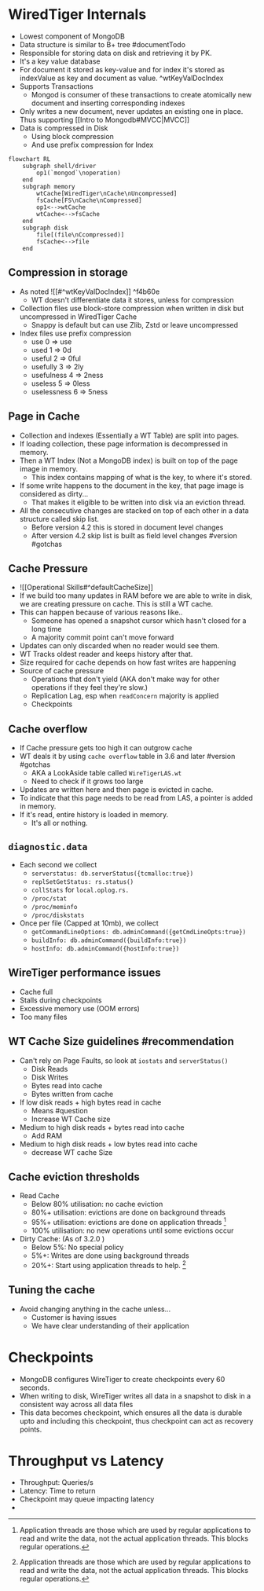 # WiredTiger Internals
- Lowest component of MongoDB
- Data structure is similar to B+ tree #documentTodo 
- Responsible for storing data on disk and retrieving it by PK.
- It's a key value database
- For document it stored as key-value and for index it's stored as indexValue as key and document as value. ^wtKeyValDocIndex
- Supports Transactions
	- Mongod is consumer of these transactions to create atomically new document and inserting corresponding indexes
- Only writes a new document, never updates an existing one in place. Thus supporting [[Intro to Mongodb#MVCC|MVCC]]
- Data is compressed in Disk
	- Using block compression
	- And use prefix compression for Index
```mermaid
flowchart RL
	subgraph shell/driver
		op1(`mongod`\noperation)
	end
	subgraph memory
		wtCache[WiredTiger\nCache\nUncompressed]
		fsCache[FS\nCache\nCompressed]
		op1<-->wtCache
		wtCache<-->fsCache
	end
	subgraph disk
		file[(file\nCcompressed)]
		fsCache<-->file
	end

```

## Compression in storage

- As noted ![[#^wtKeyValDocIndex]] ^f4b60e
	- WT doesn't differentiate data it stores, unless for compression
- Collection files use block-store compression when written in disk but uncompressed in WiredTiger Cache
	- Snappy is default but can use Zlib, Zstd or leave uncompressed
- Index files use prefix compression
	- use         0 => use
	- used        1 => 0d
	- useful      2 => 0ful
	- usefully    3 => 2ly
	- usefulness  4 => 2ness
	- useless     5 => 0less
	- uselessness 6 => 5ness

## Page in Cache

- Collection and indexes (Essentially a WT Table) are split into pages.
- If loading collection, these page information is decompressed in memory.
- Then a WT Index (Not a MongoDB index) is built on top of the page image in memory.
	- This index contains mapping of what is the key, to where it's stored.
- If some write happens to the document in the key, that page image is considered as dirty... 
	- That makes it eligible to be written into disk via an eviction thread.
- All the consecutive changes are stacked on top of each other in a data structure called skip list.
	- Before version 4.2 this is stored in document level changes
	- After version 4.2 skip list is built as field level changes #version #gotchas 

## Cache Pressure
- ![[Operational Skills#^defaultCacheSize]]
- If we build too many updates in RAM before we are able to write in disk, we are creating pressure on cache. This is still a WT cache.
- This can happen because of various reasons like..
	- Someone has opened a snapshot cursor which hasn't closed for a long time
	- A majority commit point can't move forward
- Updates can only discarded when no reader would see them.
- WT Tracks oldest reader and keeps history after that.
- Size required for cache depends on how fast writes are happening
- Source of cache pressure
	- Operations that don't yield (AKA don't make way for other operations if they feel they're slow.)
	- Replication Lag, esp when `readConcern` majority is applied
	- Checkpoints

## Cache overflow
- If Cache pressure gets too high it can outgrow cache
- WT deals it by using `cache overflow` table in 3.6 and later #version #gotchas 
	- AKA a LookAside table called `WireTigerLAS.wt` 
	- Need to check if it grows too large
- Updates are written here and then page is evicted in cache.
- To indicate that this page needs to be read from LAS, a pointer is added in memory.
- If it's read, entire history is loaded in memory.
	- It's all or nothing.

## `diagnostic.data`
- Each second we collect
	- `serverstatus: db.serverStatus({tcmalloc:true})` 
	- `replSetGetStatus: rs.status()`
	- `collStats` for `local.oplog.rs.`
	- `/proc/stat`
	- `/proc/meminfo`
	- `/proc/diskstats`
- Once per file (Capped at 10mb), we collect
	- `getCommandLineOptions: db.adminCommand({getCmdLineOpts:true})`
	- `buildInfo: db.adminCommand({buildInfo:true})`
	- `hostInfo: db.adminCommand({hostInfo:true})`

## WireTiger performance issues
- Cache full
- Stalls during checkpoints
- Excessive memory use (OOM errors)
- Too many files

## WT Cache Size guidelines #recommendation 

- Can't rely on Page Faults, so look at `iostats` and `serverStatus()`
	- Disk Reads
	- Disk Writes
	- Bytes read into cache
	- Bytes written from cache
- If low disk reads + high bytes read in cache
	- Means #question
	- Increase WT Cache size
- Medium to high disk reads + bytes read into cache
	- Add RAM
- Medium to high disk reads + low bytes read into cache
	- decrease WT cache Size

## Cache eviction thresholds

- Read Cache
	- Below 80% utilisation: no cache eviction
	- 80%+ utilisation: evictions are done on background threads
	- 95%+ utilisation: evictions are done on application threads [^1]
	- 100% utilisation: no new operations until some evictions occur
- Dirty Cache: (As of 3.2.0 )
	- Below 5%: No special policy
	- 5%+: Writes are done using background threads
	- 20%+: Start using application threads to help. [^1]

[^1]: Application threads are those which are used by regular applications to read and write the data, not the actual application threads. This blocks regular operations.


## Tuning the cache

- Avoid changing anything in the cache unless...
	- Customer is having issues
	- We have clear understanding of their application


# Checkpoints
- MongoDB configures WireTiger to create checkpoints every 60 seconds.
- When writing to disk, WireTiger writes all data in a snapshot to disk in a consistent way across all data files
- This data becomes checkpoint, which ensures all the data is durable upto and including this checkpoint, thus checkpoint can act as recovery points.


# Throughput vs Latency

- Throughput: Queries/s
- Latency: Time to return
- Checkpoint may queue impacting latency
- 



